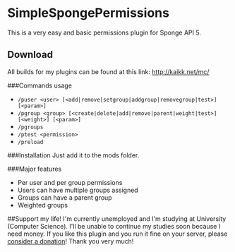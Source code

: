 # SimpleSpongePermissions
This is a very easy and basic permissions plugin for Sponge API 5. 

## Download
All builds for my plugins can be found at this link: http://kaikk.net/mc/

###Commands usage
- `/puser <user> [<add|remove|setgroup|addgroup|removegroup|test>] [<param>]`
- `/pgroup <group> [<create|delete|add|remove|parent|weight|test>] [<weight>] [<param>]`
- `/pgroups`
- `/ptest <permission>`
- `/preload`

###Installation
Just add it to the mods folder. 

###Major features
- Per user and per group permissions
- Users can have multiple groups assigned
- Groups can have a parent group
- Weighted groups

##Support my life!
I'm currently unemployed and I'm studying at University (Computer Science).
I'll be unable to continue my studies soon because I need money.
If you like this plugin and you run it fine on your server, please <a href='http://kaikk.net/mc/#donate'>consider a donation</a>!
Thank you very much!
